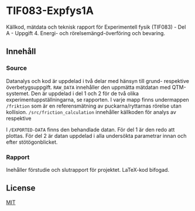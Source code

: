 # TIF083-Expfys1A

Källkod, mätdata och teknisk rapport för Experimentell fysik (TIF083) - Del A - Uppgift 4. Energi- och rörelsemängd-överföring och bevaring.

## Innehåll

### Source
Datanalys och kod är uppdelad i två delar med hänsyn till grund- respektive överbetygsuppgift. 
``RAW_DATA`` innehåller den uppmätta mätdatan med QTM-systemet. Den är uppdelad i del 1 och 2 för de två olika experimentuppställningarna, se rapporten. I varje mapp finns undermappen ``/friktion`` som är en referensmätning av puckarna/ryttarnas rörelse utan kollision. ``/src/friction_calculation`` innehåller källkoden för analys av respektive 

I ``/EXPORTED-DATA`` finns den behandlade datan. För del 1 är den redo att plottas. För del 2 är datan uppdelad i alla undersökta parametrar innan och efter stötögonblicket. 

### Rapport
Inehåller förstudie och slutrapport för projektet. LaTeX-kod bifogad. 

## License

[MIT](https://choosealicense.com/licenses/mit/)
